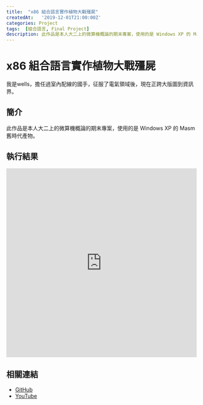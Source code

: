 ```yaml
---
title:  "x86 組合語言實作植物大戰殭屍"
createdAt:   '2019-12-01T21:00:00Z'
categories: Project
tags:  [組合語言, Final Project]
description: 此作品是本人大二上的微算機概論的期末專案，使用的是 Windows XP 的 Masm 舊時代產物。
---
```

# x86 組合語言實作植物大戰殭屍
我是wells，擔任過室內配線的國手，征服了電氣領域後，現在正跨大版圖到資訊界。

## 簡介
此作品是本人大二上的微算機概論的期末專案，使用的是 Windows XP 的 Masm 舊時代產物。

## 執行結果

<iframe width="100%" height="500" src="https://www.youtube.com/embed/6KKGQbUG51k" title="YouTube video player" frameborder="0" allow="accelerometer; autoplay; clipboard-write; encrypted-media; gyroscope; picture-in-picture" allowfullscreen></iframe>

## 相關連結
- [GitHub](https://github.com/jhang-jhe-wei/Plants-vs.-Zombies-by-x86-Assembly-language)
- [YouTube](https://www.youtube.com/watch?v=6KKGQbUG51k&t=2s)
